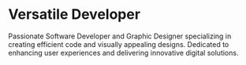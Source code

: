 # Versatile Developer
Passionate Software Developer and Graphic Designer specializing in creating efficient code and visually appealing designs. Dedicated to enhancing user experiences and delivering innovative digital solutions.
